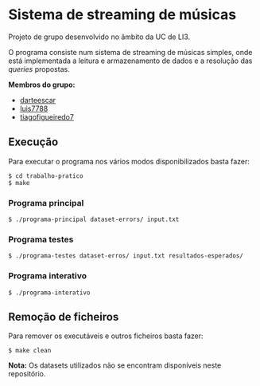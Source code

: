 # Sistema de streaming de músicas

Projeto de grupo desenvolvido no âmbito da UC de LI3.

 O programa consiste num sistema de streaming de músicas simples, onde está implementada a leitura e armazenamento de dados e a resolução das _queries_ propostas.

**Membros do grupo:**

* [darteescar](https://github.com/darteescar)
* [luis7788](https://github.com/luis7788)
* [tiagofigueiredo7](https://github.com/tiagofigueiredo7)

## Execução

Para executar o programa nos vários modos disponibilizados basta fazer:

```console
$ cd trabalho-pratico
$ make
```

### Programa principal

```console
$ ./programa-principal dataset-errors/ input.txt
```

### Programa testes

```console
$ ./programa-testes dataset-erros/ input.txt resultados-esperados/
```

### Programa interativo

```consolo
$ ./programa-interativo
```

## Remoção de ficheiros

Para remover os executáveis e outros ficheiros basta fazer:

```console
$ make clean
```

**Nota:** Os datasets utilizados não se encontram disponíveis neste repositório.